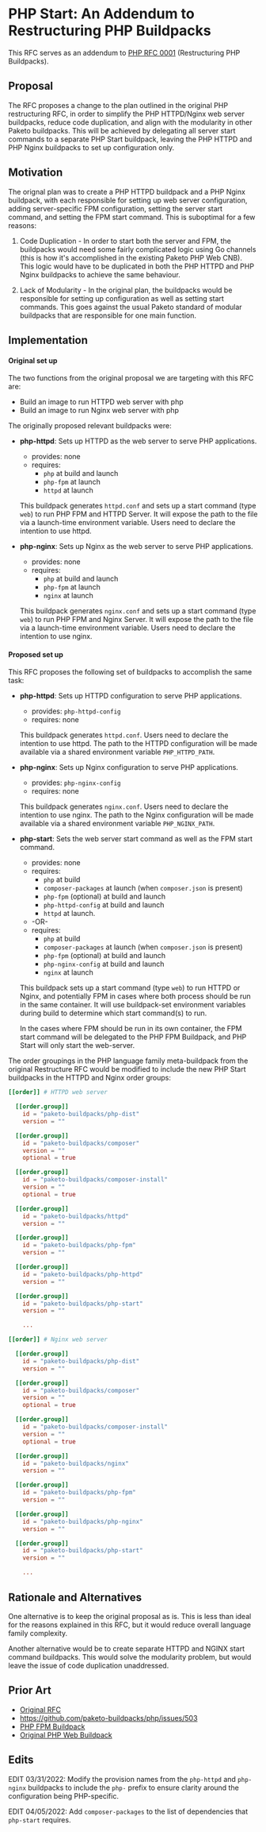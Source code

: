 # PHP Start: An Addendum to Restructuring PHP Buildpacks

This RFC serves as an addendum to [PHP RFC
0001](https://github.com/paketo-buildpacks/rfcs/blob/main/text/php/0001-restructure.md)
(Restructuring PHP Buildpacks).

## Proposal

The RFC proposes a change to the plan outlined in the original PHP
restructuring RFC, in order to simplify the PHP HTTPD/Nginx web server
buildpacks, reduce code duplication, and align with the modularity in other
Paketo buildpacks. This will be achieved by delegating all server start
commands to a separate PHP Start buildpack, leaving the PHP HTTPD and PHP Nginx
buildpacks to set up configuration only.


## Motivation

The orignal plan was to create a PHP HTTPD buildpack and a PHP Nginx buildpack, with each
responsible for setting up web server configuration, adding server-specific FPM
configuration, setting the server start command, and setting the FPM start
command. This is suboptimal for a few reasons:

1. Code Duplication - In order to start both the server and FPM, the buildpacks
   would need some fairly complicated logic using Go channels (this is how it's
   accomplished in the existing Paketo PHP Web CNB). This logic would have to
   be duplicated in both the PHP HTTPD and PHP Nginx buildpacks to achieve the
   same behaviour.

2. Lack of Modularity - In the original plan, the buildpacks would be
   responsible for setting up configuration as well as setting start commands.
   This goes against the usual Paketo standard of modular buildpacks that are
   responsible for one main function.


## Implementation

#### Original set up
The two functions from the original proposal we are targeting with this RFC are:
* Build an image to run HTTPD web server with php
* Build an image to run Nginx web server with php

The originally proposed relevant buildpacks were:

* **php-httpd**:
  Sets up HTTPD as the web server to serve PHP applications.
  * provides: none
  * requires:
    * `php` at build and launch
    * `php-fpm` at launch
    * `httpd` at launch

  This buildpack generates `httpd.conf` and sets up a start command (type
  `web`) to run PHP FPM and HTTPD Server. It will expose the path to the file
  via a launch-time environment variable. Users need to declare the intention
  to use httpd.

* **php-nginx**:
  Sets up Nginx as the web server to serve PHP applications.
  * provides: none
  * requires:
    * `php` at build and launch
    * `php-fpm` at launch
    * `nginx` at launch

  This buildpack generates `nginx.conf` and sets up a start command (type
  `web`) to run PHP FPM and Nginx Server. It will expose the path to the file
  via a launch-time environment variable. Users need to declare the intention
  to use nginx.


#### Proposed set up
This RFC proposes the following set of buildpacks to accomplish the
same task:

* **php-httpd**:
  Sets up HTTPD configuration to serve PHP applications.
  * provides: `php-httpd-config`
  * requires: none

  This buildpack generates `httpd.conf`. Users need to declare the intention to
  use httpd. The path to the HTTPD configuration will be made available via a
  shared environment variable `PHP_HTTPD_PATH`.

* **php-nginx**:
  Sets up Nginx configuration to serve PHP applications.
  * provides: `php-nginx-config`
  * requires: none

  This buildpack generates `nginx.conf`. Users need to declare the intention to
  use nginx. The path to the Nginx configuration will be made available via a
  shared environment variable `PHP_NGINX_PATH`.

* **php-start**:
  Sets the web server start command as well as the FPM start command.
  * provides: none
  * requires:
    * `php` at build
    * `composer-packages` at launch (when `composer.json` is present)
    * `php-fpm` (optional) at build and launch
    * `php-httpd-config` at build and launch
    * `httpd` at launch.
  * -OR-
  * requires:
    * `php` at build
    * `composer-packages` at launch (when `composer.json` is present)
    * `php-fpm` (optional) at build and launch
    * `php-nginx-config` at build and launch
    * `nginx` at launch

  This buildpack sets up a start command (type `web`) to run HTTPD or Nginx,
  and potentially FPM in cases where both process should be run in the same
  container. It will use buildpack-set environment variables during build to
  determine which start command(s) to run.

  In the cases where FPM should be run in its own container, the
  FPM start command will be delegated to the PHP FPM Buildpack, and PHP Start
  will only start the web-server.

The order groupings in the PHP language family meta-buildpack from the original
Restructure RFC would be modified to include the new PHP Start buildpacks in
the HTTPD and Nginx order groups:
```toml
[[order]] # HTTPD web server

  [[order.group]]
    id = "paketo-buildpacks/php-dist"
    version = ""

  [[order.group]]
    id = "paketo-buildpacks/composer"
    version = ""
    optional = true

  [[order.group]]
    id = "paketo-buildpacks/composer-install"
    version = ""
    optional = true

  [[order.group]]
    id = "paketo-buildpacks/httpd"
    version = ""

  [[order.group]]
    id = "paketo-buildpacks/php-fpm"
    version = ""

  [[order.group]]
    id = "paketo-buildpacks/php-httpd"
    version = ""

  [[order.group]]
    id = "paketo-buildpacks/php-start"
    version = ""

    ...

[[order]] # Nginx web server

  [[order.group]]
    id = "paketo-buildpacks/php-dist"
    version = ""

  [[order.group]]
    id = "paketo-buildpacks/composer"
    version = ""
    optional = true

  [[order.group]]
    id = "paketo-buildpacks/composer-install"
    version = ""
    optional = true

  [[order.group]]
    id = "paketo-buildpacks/nginx"
    version = ""

  [[order.group]]
    id = "paketo-buildpacks/php-fpm"
    version = ""

  [[order.group]]
    id = "paketo-buildpacks/php-nginx"
    version = ""

  [[order.group]]
    id = "paketo-buildpacks/php-start"
    version = ""

    ...
```

## Rationale and Alternatives
One alternative is to keep the original proposal as is. This is less than ideal
for the reasons explained in this RFC, but it would reduce overall language
family complexity.

Another alternative would be to create separate HTTPD and NGINX start command
buildpacks. This would solve the modularity problem, but would leave the issue
of code duplication unaddressed.

## Prior Art
- [Original RFC](https://github.com/paketo-buildpacks/rfcs/blob/main/text/php/0001-restructure.md)
- https://github.com/paketo-buildpacks/php/issues/503
- [PHP FPM Buildpack](https://github.com/paketo-buildpacks/php-fpm)
- [Original PHP Web Buildpack](https://github.com/paketo-buildpacks/php-web)

## Edits
EDIT 03/31/2022: Modify the provision names from the `php-httpd` and
`php-nginx` buildpacks to include the `php-` prefix to ensure clarity around
the configuration being PHP-specific.

EDIT 04/05/2022: Add `composer-packages` to the list of dependencies that `php-start` requires.